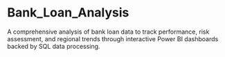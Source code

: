 # Bank_Loan_Analysis
A comprehensive analysis of bank loan data to track performance, risk assessment, and regional trends through interactive Power BI dashboards backed by SQL data processing.
